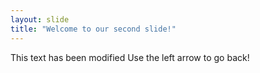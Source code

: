 ```yaml
---
layout: slide
title: "Welcome to our second slide!"
---
```

This text has been modified
Use the left arrow to go back!
